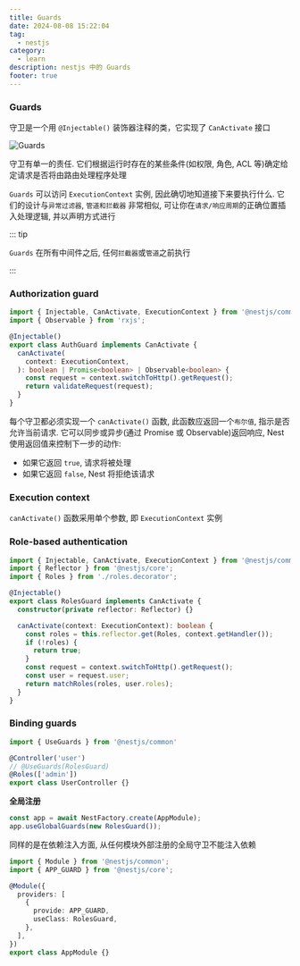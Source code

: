 ```yaml
---
title: Guards
date: 2024-08-08 15:22:04
tag:
  - nestjs
category:
  - learn
description: nestjs 中的 Guards
footer: true
---
```


<!-- more -->

### Guards

守卫是一个用 `@Injectable()` 装饰器注释的类，它实现了 `CanActivate` 接口

![Guards](https://docs.nestjs.com/assets/Guards_1.png)

守卫有单一的责任. 它们根据运行时存在的某些条件(如权限, 角色, ACL 等)确定给定请求是否将由路由处理程序处理

`Guards` 可以访问 `ExecutionContext` 实例, 因此确切地知道接下来要执行什么. 它们的设计与`异常过滤器`, `管道和拦截器` 非常相似, 可让你在`请求/响应周期`的正确位置插入处理逻辑, 并以声明方式进行

::: tip

`Guards` 在所有中间件之后, 任何`拦截器`或`管道`之前执行

:::

### Authorization guard

```TypeScript
import { Injectable, CanActivate, ExecutionContext } from '@nestjs/common';
import { Observable } from 'rxjs';

@Injectable()
export class AuthGuard implements CanActivate {
  canActivate(
    context: ExecutionContext,
  ): boolean | Promise<boolean> | Observable<boolean> {
    const request = context.switchToHttp().getRequest();
    return validateRequest(request);
  }
}

```

每个守卫都必须实现一个 `canActivate()` 函数, 此函数应返回一个`布尔值`, 指示是否允许当前请求.
它可以同步或异步(通过 Promise 或 Observable)返回响应, Nest 使用返回值来控制下一步的动作:

- 如果它返回 `true`, 请求将被处理
- 如果它返回 `false`, Nest 将拒绝该请求

### Execution context

`canActivate()` 函数采用单个参数, 即 `ExecutionContext` 实例

### Role-based authentication

```TypeScript
import { Injectable, CanActivate, ExecutionContext } from '@nestjs/common';
import { Reflector } from '@nestjs/core';
import { Roles } from './roles.decorator';

@Injectable()
export class RolesGuard implements CanActivate {
  constructor(private reflector: Reflector) {}

  canActivate(context: ExecutionContext): boolean {
    const roles = this.reflector.get(Roles, context.getHandler());
    if (!roles) {
      return true;
    }
    const request = context.switchToHttp().getRequest();
    const user = request.user;
    return matchRoles(roles, user.roles);
  }
}
```

### Binding guards

```TypeScript
import { UseGuards } from '@nestjs/common'

@Controller('user')
// @UseGuards(RolesGuard)
@Roles(['admin'])
export class UserController {}
```

**全局注册**

```TypeScript
const app = await NestFactory.create(AppModule);
app.useGlobalGuards(new RolesGuard());
```

同样的是在依赖注入方面, 从任何模块外部注册的全局守卫不能注入依赖

```TypeScript
import { Module } from '@nestjs/common';
import { APP_GUARD } from '@nestjs/core';

@Module({
  providers: [
    {
      provide: APP_GUARD,
      useClass: RolesGuard,
    },
  ],
})
export class AppModule {}
```
